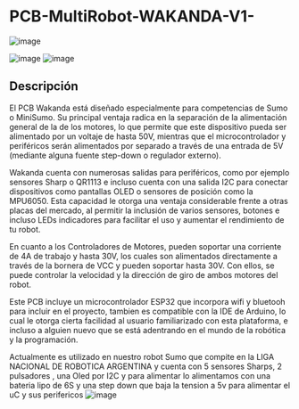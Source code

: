 # PCB-MultiRobot-WAKANDA-V1-

![image](https://github.com/BoverGroup/PCB-MultiRobot-WAKANDA-V1-/assets/144978109/c677837a-8cf3-4f74-9401-6dc6763fcf90)

![image](https://github.com/BoverGroup/PCB-MultiRobot-WAKANDA-V1-/assets/144978109/034e5689-9435-410f-bdcd-a6544123a888)
![image](https://github.com/BoverGroup/PCB-MultiRobot-WAKANDA-V1-/assets/144978109/e5eabdf8-448d-43cc-a0cb-d837a147eff8)

## Descripción

El PCB Wakanda está diseñado especialmente para competencias de Sumo o MiniSumo. Su principal ventaja radica en la separación de la alimentación general de la de los motores, lo que permite que este dispositivo pueda ser alimentado por un voltaje de hasta 50V, mientras que el microcontrolador y periféricos serán alimentados por separado a través de una entrada de 5V (mediante alguna fuente step-down o regulador externo).

Wakanda cuenta con numerosas salidas para periféricos, como por ejemplo sensores Sharp o QR1113 e incluso cuenta con una salida I2C para conectar dispositivos como pantallas OLED o sensores de posición como la MPU6050. Esta capacidad le otorga una ventaja considerable frente a otras placas del mercado, al permitir la inclusión de varios sensores, botones e incluso LEDs indicadores para facilitar el uso y aumentar el rendimiento de tu robot.

En cuanto a los Controladores de Motores, pueden soportar una corriente de 4A de trabajo y hasta 30V, los cuales son alimentados directamente a través de la bornera de VCC y pueden soportar hasta 30V. Con ellos, se puede controlar la velocidad y la dirección de giro de ambos motores del robot.

Este PCB incluye un microcontrolador ESP32 que incorpora wifi y bluetooh para incluir en el proyecto, tambien es compatible con la IDE de Arduino, lo cual le otorga cierta facilidad al usuario familiarizado con esta plataforma, e incluso a alguien nuevo que se está adentrando en el mundo de la robótica y la programación.

Actualmente es utilizado en nuestro robot Sumo que compite en la LIGA NACIONAL DE ROBOTICA ARGENTINA y cuenta con 5 sensores Sharps, 2 pulsadores , una Oled por I2C y para alimentar lo alimentamos con una bateria lipo de 6S y una step down que baja la tension a 5v para alimentar el uC y sus perifericos
![image](https://github.com/BoverGroup/PCB-MultiRobot-WAKANDA-V1-/assets/144978109/eba73c04-7e44-448d-b974-02a878d2ca09)
